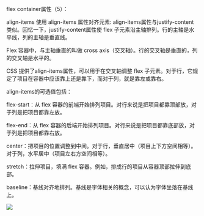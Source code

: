 
flex container属性（5）：

align-items
使用 align-items 属性对齐元素:
align-items属性与justify-content类似。回忆一下，justify-content属性使 flex 子元素沿主轴排列。行的主轴是水平线，列的主轴是垂直线。

Flex 容器中，与主轴垂直的叫做 cross axis（交叉轴）。行的交叉轴是垂直的，列的交叉轴是水平的。

CSS 提供了align-items属性，可以用于在交叉轴调整 flex 子元素。对于行，它规定了项目在容器中应该靠上还是靠下，而对于列，就是靠左或靠右。

align-items的可选值包括：

flex-start：从 flex 容器的前端开始排列项目。对行来说是把项目都靠顶部放，对于列是把项目都靠左放。

flex-end：从 flex 容器的后端开始排列项目。对行来说是把项目都靠底部放，对于列是把项目都靠右放。

center：把项目的位置调整到中间。对于行，垂直居中（项目上下方空间相等）。对于列，水平居中（项目左右方空间相等）。

stretch：拉伸项目，填满 flex 容器。例如，排成行的项目从容器顶部拉伸到底部。

baseline：基线对齐地排列。基线是字体相关的概念，可以认为字体坐落在基线上。

![](http://qfbeps0qh.hb-bkt.clouddn.com/go/align-items.svg)
